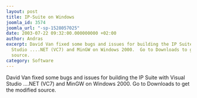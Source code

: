 ```yaml
---
layout: post
title: IP-Suite on Windows
joomla_id: 3574
joomla_url: "-sp-1528057025"
date: 2003-07-22 09:32:00.000000000 +02:00
author: Andras
excerpt: David Van fixed some bugs and issues for building the IP Suite with Visual
  Studio ....NET (VC7) and MinGW on Windows 2000.  Go to Downloads to get the modified
  source.
category: Software
---
```

David Van fixed some bugs and issues for building the IP Suite with Visual Studio ....NET (VC7) and MinGW on Windows 2000.  Go to Downloads to get the modified source.
